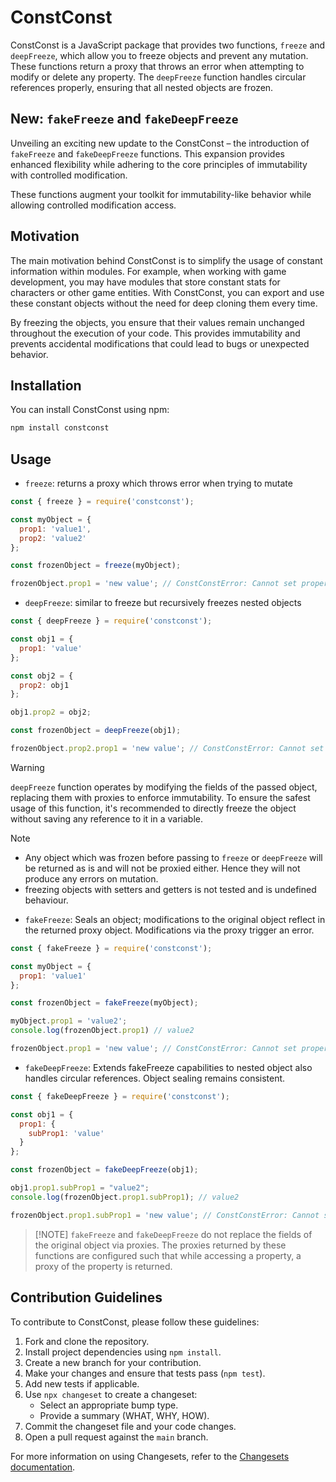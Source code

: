 # ConstConst

ConstConst is a JavaScript package that provides two functions, `freeze` and `deepFreeze`, which allow you to freeze objects and prevent any mutation. These functions return a proxy that throws an error when attempting to modify or delete any property. The `deepFreeze` function handles circular references properly, ensuring that all nested objects are frozen.

## New: `fakeFreeze` and `fakeDeepFreeze`
Unveiling an exciting new update to the ConstConst – the introduction of `fakeFreeze` and `fakeDeepFreeze` functions. This expansion provides enhanced flexibility while adhering to the core principles of immutability with controlled modification.

These functions augment your toolkit for immutability-like behavior while allowing controlled modification access.

## Motivation

The main motivation behind ConstConst is to simplify the usage of constant information within modules. For example, when working with game development, you may have modules that store constant stats for characters or other game entities. With ConstConst, you can export and use these constant objects without the need for deep cloning them every time.

By freezing the objects, you ensure that their values remain unchanged throughout the execution of your code. This provides immutability and prevents accidental modifications that could lead to bugs or unexpected behavior.

## Installation

You can install ConstConst using npm:

```bash
npm install constconst
```

## Usage

- `freeze`: returns a proxy which throws error when trying to mutate

```javascript
const { freeze } = require('constconst');

const myObject = {
  prop1: 'value1',
  prop2: 'value2'
};

const frozenObject = freeze(myObject);

frozenObject.prop1 = 'new value'; // ConstConstError: Cannot set property 'prop1' to value 'new value' since object is a constconst
```

- `deepFreeze`: similar to freeze but recursively freezes nested objects

```javascript
const { deepFreeze } = require('constconst');

const obj1 = {
  prop1: 'value'
};

const obj2 = {
  prop2: obj1
};

obj1.prop2 = obj2;

const frozenObject = deepFreeze(obj1);

frozenObject.prop2.prop1 = 'new value'; // ConstConstError: Cannot set property 'prop1' to value 'new value' since object is a constconst
```
> [!WARNING]
> `deepFreeze` function operates by modifying the fields of the passed object, replacing them with proxies to enforce immutability. To ensure the safest usage of this function, it's recommended to directly freeze the object without saving any reference to it in a variable.

> [!NOTE]
> - Any object which was frozen before passing to `freeze` or `deepFreeze` will be returned as is and will not be proxied either. Hence they will not produce any errors on mutation.
> - freezing objects with setters and getters is not tested and is undefined behaviour.

- `fakeFreeze`: Seals an object; modifications to the original object reflect in the returned proxy object. Modifications via the proxy trigger an error.

```javascript
const { fakeFreeze } = require('constconst');

const myObject = {
  prop1: 'value1'
};

const frozenObject = fakeFreeze(myObject);

myObject.prop1 = 'value2';
console.log(frozenObject.prop1) // value2

frozenObject.prop1 = 'new value'; // ConstConstError: Cannot set property 'prop1' to value 'new value' since object is a constconst
```

- `fakeDeepFreeze`: Extends fakeFreeze capabilities to nested object also handles circular references. Object sealing remains consistent.
```javascript
const { fakeDeepFreeze } = require('constconst');

const obj1 = {
  prop1: {
    subProp1: 'value'
  }
};

const frozenObject = fakeDeepFreeze(obj1);

obj1.prop1.subProp1 = "value2";
console.log(frozenObject.prop1.subProp1); // value2

frozenObject.prop1.subProp1 = 'new value'; // ConstConstError: Cannot set property 'prop1' to value 'new value' since object is a constconst
```
> [!NOTE] `fakeFreeze` and `fakeDeepFreeze` do not replace the fields of the original object via proxies. The proxies returned by these functions are configured such that while accessing a property, a proxy of the property is returned.

## Contribution Guidelines

To contribute to ConstConst, please follow these guidelines:

1. Fork and clone the repository.
2. Install project dependencies using `npm install`.
3. Create a new branch for your contribution.
4. Make your changes and ensure that tests pass (`npm test`).
5. Add new tests if applicable.
6. Use `npx changeset` to create a changeset:
   - Select an appropriate bump type.
   - Provide a summary (WHAT, WHY, HOW).
7. Commit the changeset file and your code changes.
8. Open a pull request against the `main` branch.

For more information on using Changesets, refer to the [Changesets documentation](https://github.com/changesets/changesets/blob/main/docs/adding-a-changeset.md#i-am-in-a-single-package-repository).
